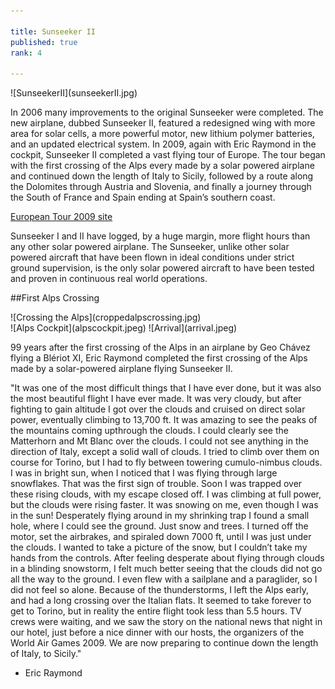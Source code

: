 ```yaml
---

title: Sunseeker II
published: true
rank: 4

---
```


<div class="img-23">
![SunseekerII](sunseekerII.jpg)
</div>

In 2006 many improvements to the original Sunseeker were completed. The new airplane, dubbed Sunseeker II, featured a redesigned wing with more area for solar cells, a more powerful motor, new lithium polymer batteries, and an updated electrical system. In 2009, again with Eric Raymond in the cockpit, Sunseeker II completed a vast flying tour of Europe. The tour began with the first crossing of the Alps every made by a solar powered airplane and continued down the length of Italy to Sicily, followed by a route along the Dolomites through Austria and Slovenia, and finally a journey through the South of France and Spain ending at Spain’s southern coast.  

<a href="http://solar-flight.com/europetour/">European Tour 2009 site</a>

Sunseeker I and II have logged, by a huge margin, more flight hours than any other solar powered airplane. The Sunseeker, unlike other solar powered aircraft that have been flown in ideal conditions under strict ground supervision, is the only solar powered aircraft to have been tested and proven in continuous real world operations. 



##First Alps Crossing

<div class="img-full">
![Crossing the Alps](croppedalpscrossing.jpg)
</div>

<div class="img-dh">
![Alps Cockpit](alpscockpit.jpeg)
![Arrival](arrival.jpeg)
</div>

99 years after the first crossing of the Alps in an airplane by Geo Chávez flying a Blériot XI, Eric Raymond completed the first crossing of the Alps made by a solar-powered airplane flying Sunseeker II.

"It was one of the most difficult things that I have ever done, but it was also the most beautiful flight I have ever made. It was very cloudy, but after fighting to gain altitude I got over the clouds and cruised on direct solar power, eventually climbing to 13,700 ft. It was amazing to see the peaks of the mountains coming upthrough the clouds. I could clearly see the Matterhorn and Mt Blanc over the clouds. I could not see anything in the direction of Italy, except a solid wall of clouds. I tried to climb over them on course for Torino, but I had to fly between towering cumulo-nimbus clouds. I was in bright sun, when I noticed that I was flying through large snowflakes. That was the first sign of trouble. Soon I was trapped over these rising clouds, with my escape closed off. I was climbing at full power, but the clouds were rising faster. It was snowing on me, even though I was in the sun! Desperately flying around in my shrinking trap I found a small hole, where I could see the ground. Just snow and trees. I turned off the motor, set the airbrakes, and spiraled down 7000 ft, until I was just under the clouds. I wanted to take a picture of the snow, but I couldn’t take my hands from the controls. After feeling desperate about flying through clouds in a blinding snowstorm, I felt much better seeing that the clouds did not go all the way to the ground. I even flew with a sailplane and a paraglider, so I did not feel so alone. Because of the thunderstorms, I left the Alps early, and had a long crossing over the Italian flats. It seemed to take forever to get to Torino, but in reality the entire flight took less than 5.5 hours. TV crews were waiting, and we saw the story on the national news that night in our hotel, just before a nice dinner with our hosts, the organizers of the World Air Games 2009. We are now preparing to continue down the length of Italy, to Sicily."

- Eric Raymond



